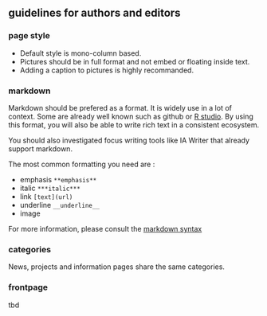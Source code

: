 ## guidelines for authors and editors

### page style

- Default style is mono-column based.
- Pictures should be in full format and not embed or floating inside text.
- Adding a caption to pictures is highly recommanded.

### markdown

Markdown should be prefered as a format. It is widely use in a lot of context. Some are already well known such as github or [R studio](http://www.rstudio.com/ide/docs/authoring/using_markdown). By using this format, you will also be able to write rich text in a consistent ecosystem.

You should also investigated focus writing tools like IA Writer that already support markdown.

The most common formatting you need are :

- emphasis ``**emphasis**``
- italic ``***italic***``
- link ``[text](url)`` 
- underline ``__underline__``
- image

For more information, please consult the [markdown syntax](http://daringfireball.net/projects/markdown/syntax)

### categories

News, projects and information pages share the same categories.

### frontpage

tbd

